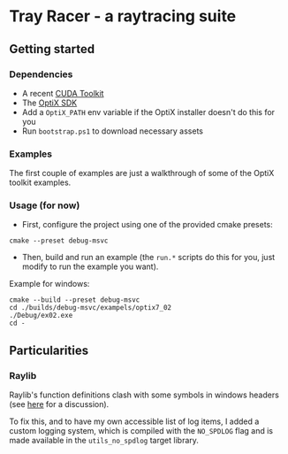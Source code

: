 # Tray Racer - a raytracing suite

## Getting started

### Dependencies

- A recent [CUDA Toolkit](https://developer.nvidia.com/cuda-toolkit)
- The [OptiX SDK](https://developer.nvidia.com/designworks/optix/download)
- Add a `OptiX_PATH` env variable if the OptiX installer doesn't do this for you
- Run `bootstrap.ps1` to download necessary assets

### Examples

The first couple of examples are just a walkthrough of some of the OptiX toolkit examples.

### Usage (for now)

- First, configure the project using one of the provided cmake presets:

```shell
cmake --preset debug-msvc
```

- Then, build and run an example (the `run.*` scripts do this for you, just modify to run the
example you want).

Example for windows:

```shell
cmake --build --preset debug-msvc 
cd ./builds/debug-msvc/exampels/optix7_02
./Debug/ex02.exe
cd -
```

## Particularities

### Raylib

Raylib's function definitions clash with some symbols in windows headers
(see [here](https://github.com/raysan5/raylib/issues/1217) for a discussion).

To fix this, and to have my own accessible list of log items, I added a custom logging system, which
is compiled with the `NO_SPDLOG` flag and is made available in the `utils_no_spdlog` target library.

